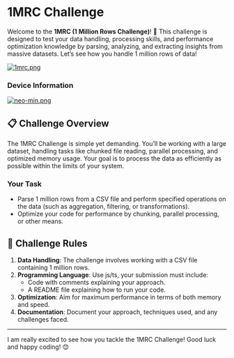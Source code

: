 # 1MRC Challenge

Welcome to the **1MRC (1 Million Rows Challenge)**! 🚀 This challenge is designed to test your data handling, processing skills, and performance optimization knowledge by parsing, analyzing, and extracting insights from massive datasets. Let’s see how you handle 1 million rows of data!

[![1mrc.png](https://i.postimg.cc/CLb9RLP9/1mrc.png)](https://postimg.cc/1f5vTPZK)
### Device Information
[![neo-min.png](https://i.postimg.cc/cCLr549H/neo-min.png)](https://postimg.cc/0MhkzxqR)
## 📋 Challenge Overview


The 1MRC Challenge is simple yet demanding. You’ll be working with a large dataset, handling tasks like chunked file reading, parallel processing, and optimized memory usage. Your goal is to process the data as efficiently as possible within the limits of your system.

### Your Task
- Parse 1 million rows from a CSV file and perform specified operations on the data (such as aggregation, filtering, or transformations).
- Optimize your code for performance by chunking, parallel processing, or other means.

## 📝 Challenge Rules

1. **Data Handling**: The challenge involves working with a CSV file containing 1 million rows.
2. **Programming Language**: Use js/ts, your submission must include:
   - Code with comments explaining your approach.
   - A README file explaining how to run your code.
3. **Optimization**: Aim for maximum performance in terms of both memory and speed.
4. **Documentation**: Document your approach, techniques used, and any challenges faced.

---

I am really excited to see how you tackle the 1MRC Challenge! Good luck and happy coding! 😊

